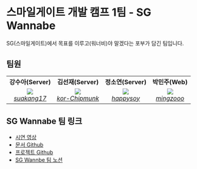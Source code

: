 # 스마일게이트 개발 캠프 1팀 - SG Wannabe

SG(스마일게이트)에서 목표를 이루고(워너비)야 말겠다는 포부가 담긴 팀입니다.

## 팀원

<table>
    <tr align="center">
        <td><B>강수아(Server)</B></td>
        <td><B>김선재(Server)</B></td>
        <td><B>정소연(Server)</B></td>
        <td><B>박민주(Web)</B></td>
    </tr>
    <tr align="center">
        <td>
            <img src="https://github.com/suakang17.png" style="max-width: 100px">
            <br>
            <a href="https://github.com/suakang17"><I>suakang17</I></a>
        </td>
        <td>
          <img src="https://github.com/kor-Chipmunk.png" style="max-width: 100px">
            <br>
            <a href="https://github.com/kor-Chipmunk"><I>kor-Chipmunk</I></a>
        </td>
        <td>
            <img src="https://github.com/happysoy.png" style="max-width: 100px">
            <br>
            <a href="https://github.com/happysoy"><I>happysoy</I></a>
        </td>
        <td>
            <img src="https://github.com/mingzooo.png" style="max-width: 100px">
            <br>
            <a href="https://github.com/mingzooo"><I>mingzooo</I></a>
        </td>
    </tr>
</table>

## SG Wannabe 팀 링크
- [시연 영상](https://drive.google.com/file/d/18fA2n5nd6JQwMdBA0yX6hYm4Mr8xQaZW/view?usp=drive_link)
- [문서 Github](./docs/README.md)
- [프로젝트 Github](./src/README.md)
- [SG Wannbe 팀 노션](https://bright-jujube-a62.notion.site/1-eaa4ea47829e4df29edb794af100deaf)
